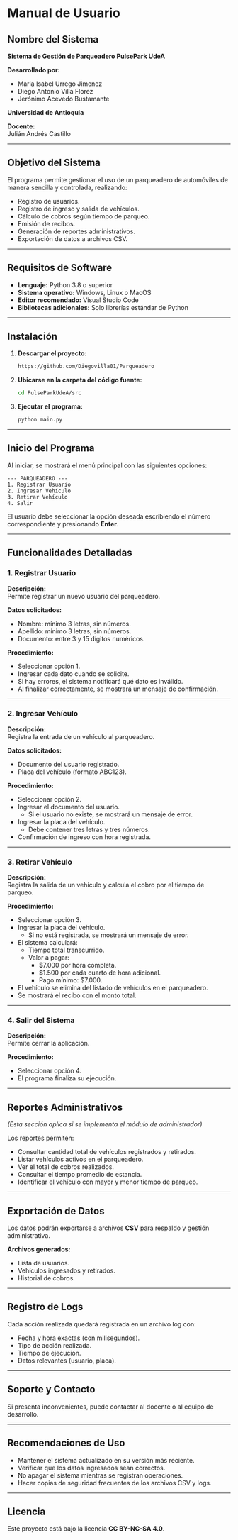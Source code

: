 # Manual de Usuario

## Nombre del Sistema
**Sistema de Gestión de Parqueadero PulsePark UdeA**

**Desarrollado por:**  
- Maria Isabel Urrego Jimenez
- Diego Antonio Villa Florez
- Jerónimo Acevedo Bustamante

**Universidad de Antioquia**

**Docente:**  
Julián Andrés Castillo

---

## Objetivo del Sistema

El programa permite gestionar el uso de un parqueadero de automóviles de manera sencilla y controlada, realizando:

- Registro de usuarios.  
- Registro de ingreso y salida de vehículos.  
- Cálculo de cobros según tiempo de parqueo.  
- Emisión de recibos.  
- Generación de reportes administrativos.  
- Exportación de datos a archivos CSV.

---

## Requisitos de Software

- **Lenguaje:** Python 3.8 o superior  
- **Sistema operativo:** Windows, Linux o MacOS  
- **Editor recomendado:** Visual Studio Code  
- **Bibliotecas adicionales:** Solo librerías estándar de Python

---

## Instalación

1. **Descargar el proyecto:**
   ```bash
   https://github.com/Diegovilla01/Parqueadero
   ```

2. **Ubicarse en la carpeta del código fuente:**
   ```bash
   cd PulseParkUdeA/src
   ```

3. **Ejecutar el programa:**
   ```bash
   python main.py
   ```

---

## Inicio del Programa

Al iniciar, se mostrará el menú principal con las siguientes opciones:

```
--- PARQUEADERO ---
1. Registrar Usuario  
2. Ingresar Vehículo  
3. Retirar Vehículo  
4. Salir
```

El usuario debe seleccionar la opción deseada escribiendo el número correspondiente y presionando **Enter**.

---

## Funcionalidades Detalladas

### 1. Registrar Usuario

**Descripción:**  
Permite registrar un nuevo usuario del parqueadero.

**Datos solicitados:**
- Nombre: mínimo 3 letras, sin números.  
- Apellido: mínimo 3 letras, sin números.  
- Documento: entre 3 y 15 dígitos numéricos.

**Procedimiento:**
- Seleccionar opción 1.  
- Ingresar cada dato cuando se solicite.  
- Si hay errores, el sistema notificará qué dato es inválido.  
- Al finalizar correctamente, se mostrará un mensaje de confirmación.

---

### 2. Ingresar Vehículo

**Descripción:**  
Registra la entrada de un vehículo al parqueadero.

**Datos solicitados:**
- Documento del usuario registrado.  
- Placa del vehículo (formato ABC123).

**Procedimiento:**
- Seleccionar opción 2.  
- Ingresar el documento del usuario.  
  - Si el usuario no existe, se mostrará un mensaje de error.  
- Ingresar la placa del vehículo.  
  - Debe contener tres letras y tres números.  
- Confirmación de ingreso con hora registrada.

---

### 3. Retirar Vehículo

**Descripción:**  
Registra la salida de un vehículo y calcula el cobro por el tiempo de parqueo.

**Procedimiento:**
- Seleccionar opción 3.  
- Ingresar la placa del vehículo.  
  - Si no está registrada, se mostrará un mensaje de error.  
- El sistema calculará:  
  - Tiempo total transcurrido.  
  - Valor a pagar:  
    - $7.000 por hora completa.  
    - $1.500 por cada cuarto de hora adicional.  
    - Pago mínimo: $7.000.  
- El vehículo se elimina del listado de vehículos en el parqueadero.  
- Se mostrará el recibo con el monto total.

---

### 4. Salir del Sistema

**Descripción:**  
Permite cerrar la aplicación.

**Procedimiento:**
- Seleccionar opción 4.  
- El programa finaliza su ejecución.

---

## Reportes Administrativos

*(Esta sección aplica si se implementa el módulo de administrador)*

Los reportes permiten:

- Consultar cantidad total de vehículos registrados y retirados.  
- Listar vehículos activos en el parqueadero.  
- Ver el total de cobros realizados.  
- Consultar el tiempo promedio de estancia.  
- Identificar el vehículo con mayor y menor tiempo de parqueo.

---

## Exportación de Datos

Los datos podrán exportarse a archivos **CSV** para respaldo y gestión administrativa.

**Archivos generados:**
- Lista de usuarios.  
- Vehículos ingresados y retirados.  
- Historial de cobros.

---

## Registro de Logs

Cada acción realizada quedará registrada en un archivo log con:

- Fecha y hora exactas (con milisegundos).  
- Tipo de acción realizada.  
- Tiempo de ejecución.  
- Datos relevantes (usuario, placa).

---

## Soporte y Contacto

Si presenta inconvenientes, puede contactar al docente o al equipo de desarrollo.

---

## Recomendaciones de Uso

- Mantener el sistema actualizado en su versión más reciente.  
- Verificar que los datos ingresados sean correctos.  
- No apagar el sistema mientras se registran operaciones.  
- Hacer copias de seguridad frecuentes de los archivos CSV y logs.

---

## Licencia

Este proyecto está bajo la licencia **CC BY-NC-SA 4.0**.
